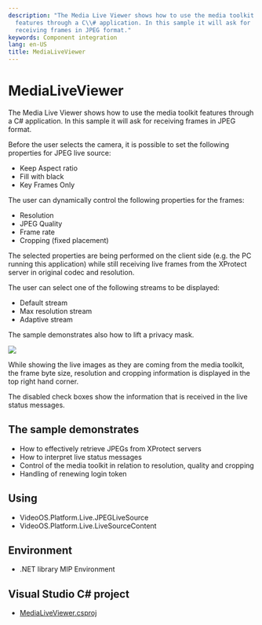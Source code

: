 ```yaml
---
description: "The Media Live Viewer shows how to use the media toolkit
  features through a C\\# application. In this sample it will ask for
  receiving frames in JPEG format."
keywords: Component integration
lang: en-US
title: MediaLiveViewer
---
```


# MediaLiveViewer

The Media Live Viewer shows how to use the media toolkit features
through a C\# application. In this sample it will ask for receiving
frames in JPEG format.

Before the user selects the camera, it is possible to set the following
properties for JPEG live source:

- Keep Aspect ratio
- Fill with black
- Key Frames Only

The user can dynamically control the following properties for the
frames:

- Resolution
- JPEG Quality
- Frame rate
- Cropping (fixed placement)

The selected properties are being performed on the client side (e.g. the
PC running this application) while still receiving live frames from the
XProtect server in original codec and resolution.

The user can select one of the following streams to be displayed:

- Default stream
- Max resolution stream
- Adaptive stream

The sample demonstrates also how to lift a privacy mask.

![](MediaLiveViewer1.png)

While showing the live images as they are coming from the media toolkit,
the frame byte size, resolution and cropping information is displayed in
the top right hand corner.

The disabled check boxes show the information that is received in the
live status messages.

## The sample demonstrates

- How to effectively retrieve JPEGs from XProtect servers
- How to interpret live status messages
- Control of the media toolkit in relation to resolution, quality and cropping
- Handling of renewing login token

## Using

- VideoOS.Platform.Live.JPEGLiveSource
- VideoOS.Platform.Live.LiveSourceContent

## Environment

- .NET library MIP Environment

## Visual Studio C\# project

- [MediaLiveViewer.csproj](javascript:clone('https://github.com/milestonesys/mipsdk-samples-component','src/ComponentSamples.sln');)
